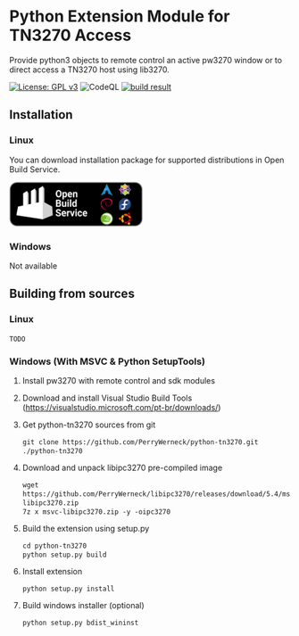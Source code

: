 # Python Extension Module for TN3270 Access

Provide python3 objects to remote control an active pw3270 window or to direct access a TN3270 host using lib3270.

[![License: GPL v3](https://img.shields.io/badge/License-GPL%20v3-blue.svg)](https://www.gnu.org/licenses/gpl-3.0)
![CodeQL](https://github.com/PerryWerneck/lib3270/workflows/CodeQL/badge.svg)
[![build result](https://build.opensuse.org/projects/home:PerryWerneck:pw3270/packages/python3-tn3270/badge.svg?type=percent)](https://build.opensuse.org/package/show/home:PerryWerneck:pw3270/python3-tn3270)

## Installation

### Linux

You can download installation package for supported distributions in Open Build Service.

[<img src="https://raw.githubusercontent.com/PerryWerneck/pw3270/master/branding/obs-badge-en.svg" alt="Download from open build service" height="80px">](https://software.opensuse.org/download.html?project=home%3APerryWerneck%3Apw3270&package=python3-tn3270)


### Windows

Not available

## Building from sources

### Linux

	TODO

### Windows (With MSVC & Python SetupTools)

1. Install pw3270 with remote control and sdk modules

2. Download and install Visual Studio Build Tools (https://visualstudio.microsoft.com/pt-br/downloads/)

3. Get python-tn3270 sources from git

	```shell
	git clone https://github.com/PerryWerneck/python-tn3270.git ./python-tn3270
	```

4. Download and unpack libipc3270 pre-compiled image

	```shell
	wget https://github.com/PerryWerneck/libipc3270/releases/download/5.4/msvc-libipc3270.zip
	7z x msvc-libipc3270.zip -y -oipc3270
	```

5. Build the extension using setup.py

	```shell
	cd python-tn3270
	python setup.py build
	```

6. Install extension

	```shell
	python setup.py install
	```
	
7. Build windows installer (optional)

	```shell
	python setup.py bdist_wininst
	```



